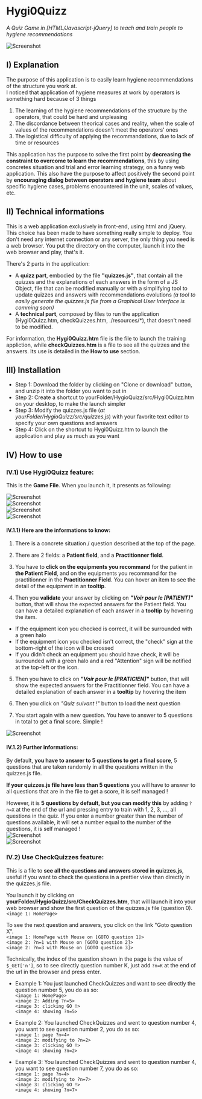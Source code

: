 # Hygi0Quizz
*A Quiz Game in [HTML/Javascript-jQuery] to teach and train people to hygiene recommendations*

![Screenshot](./imgReadMe/Example.png)

## I) Explanation
The purpose of this application is to easily learn hygiene recommendations of the structure you work at.  
I noticed that application of hygiene measures at work by operators is something hard because of 3 things
1) The learning of the hygiene recommendations of the structure by the operators, that could be hard and unpleasing
2) The discordance between theorical cases and reality, when the scale of values of the recommendations doesn't meet the operators' ones
3) The logistical difficulty of applying the recommandations, due to lack of time or resources

This application has the purpose to solve the first point by **decreasing the constraint to overcome to learn the recommendations**, this by using concretes situation and trial and error learning strategy, on a funny web application.
This also have the purpose to affect positively the second point by **encouraging dialog between operators and hygiene team** about specific hygiene cases, problems encountered in the unit, scales of values, etc.

## II) Technical informations
This is a web application exclusively in front-end, using html and jQuery. This choice has been made to have something really simple to deploy. You don't need any internet connection or any server, the only thing you need is a web browser. You put the directory on the computer, launch it into the web browser and play, that's it.  
  
There's 2 parts in the application: 
- A **quizz part**, embodied by the file **"quizzes.js"**, that contain all the quizzes and the explanations of each answers in the form of a JS Object, file that can be modified manually or with a simplifying tool to update quizzes and answers with recommendations evolutions *(a tool to easily generate the quizzes.js file from a Graphical User Interface is comming soon)*
- A **technical part**, composed by files to run the application (Hygi0Quizz.htm, checkQuizzes.htm, ./resources/\*), that doesn't need to be modified.

For information, the **Hygi0Quizz.htm** file is the file to launch the training appliction, while **checkQuizzes.htm** is a file to see all the quizzes and the answers. Its use is detailed in the **How to use** section. 

## III) Installation
- Step 1: Download the folder by clicking on "Clone or download" button, and unzip it into the folder you want to put in 
- Step 2: Create a shortcut to yourFolder/HygioQuizz/src/Hygi0Quizz.htm on your desktop, to make the launch simpler
- Step 3: Modify the quizzes.js file (*at yourFolder/HygioQuizz/src/quizzes.js*) with your favorite text editor to specify your own questions and answers
- Step 4: Click on the shortcut to Hygi0Quizz.htm to launch the application and play as much as you want

## IV) How to use
### IV.1) Use Hygi0Quizz feature:
This is the **Game File**. When you launch it, it presents as following:  
  
![Screenshot](./imgReadMe/struct.png)  
![Screenshot](./imgReadMe/selection.png)  
![Screenshot](./imgReadMe/valPat.png)  
![Screenshot](./imgReadMe/valPrac.png)  

#### IV.1.1) Here are the informations to know:  
1)  There is a concrete situation / question described at the top of the page.  
  
2)  There are 2 fields: a **Patient field**, and a **Practitionner field**.  
  
3)  You have to **click on the equipments you recommand** for the patient in **the Patient Field**, and on the equipments you recommand for the practitionner in the **Practitionner Field**. You can hover an item to see the detail of the equipment in an **tooltip**.    
  
4) Then you **validate** your answer by clicking on **_"Voir pour le [PATIENT]"_** button, that will show the expected answers for the Patient field. You can have a detailed explanation of each answer in a **tooltip** by hovering the item.
- If the equipment icon you checked is correct, it will be surrounded with a green halo
- If the equipment icon you checked isn't correct, the "check" sign at the bottom-right of the icon will be crossed
- If you didn't check an equipment you should have check, it will be surrounded with a green halo and a red "Attention" sign will be notified at the top-left or the icon.
  
5) Then you have to click on **_"Voir pour le [PRATICIEN]"_** button, that will show the expected answers for the Practitionner field. You can have a detailed explanation of each answer in a **tooltip** by hovering the item  
  
6) Then you click on *"Quiz suivant !"* button to load the next question  
  
7) You start again with a new question. You have to answer to 5 questions in total to get a final score. Simple !  
  
![Screenshot](./imgReadMe/final.png)  
  
#### IV.1.2) Further informations:
By default, **you have to answer to 5 questions to get a final score**, 5 questions that are taken randomly in all the questions written in the quizzes.js file.  
  
**If your quizzes.js file have less than 5 questions** you will have to answer to all questions that are in the file to get a score, it is self managed !  
  
However, it is **5 questions by default, but you can modify this** by adding `?n=X` at the end of the url and pressing entry to train with 1, 2, 3, ..., all questions in the quiz. If you enter a number greater than the number of questions available, it will set a number equal to the number of the questions, it is self managed !  
![Screenshot](./imgReadMe/furth1.png)  
![Screenshot](./imgReadMe/furth2.png)  
  
### IV.2) Use CheckQuizzes feature:
This is a file to **see all the questions and answers stored in quizzes.js**, useful if you want to check the questions in a prettier view than directly in the quizzes.js file.  
  
You launch it by clicking on **yourFolder/HygioQuizz/src/CheckQuizzes.htm**, that will launch it into your web browser and show the first question of the quizzes.js file (question 0).  
`<image 1: HomePage>`
  
To see the next question and answers, you click on the link "Goto question X".  
`<image 1: HomePage with Mouse on [GOTO question 1]>`  
`<image 2: ?n=1 with Mouse on [GOTO question 2]>`  
`<image 2: ?n=3 with Mouse on [GOTO question 3]>`  

Technically, the index of the question shown in the page is the value of `$_GET['n']`, so to see directly question number K, just add `?n=K` at the end of the url in the browser and press enter.  
  
- Example 1: You just launched CheckQuizzes and want to see directly the question number 5, you do as so:  
`<image 1: HomePage>`  
`<image 2: Adding ?n=5>`  
`<image 3: clicking GO !>`  
`<image 4: showing ?n=5>`

- Example 2: You launched CheckQuizzes and went to question number 4, you want to see question number 2, you do as so:  
`<image 1: page ?n=4>`  
`<image 2: modifying to ?n=2>`  
`<image 3: clicking GO !>`  
`<image 4: showing ?n=2>`  

- Example 3: You launched CheckQuizzes and went to question number 4, you want to see question number 7, you do as so:  
`<image 1: page ?n=4>`  
`<image 2: modifying to ?n=7>`  
`<image 3: clicking GO !>`  
`<image 4: showing ?n=7>`  
